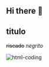 ## Hi there 👋

## titulo
~~riscado~~
*negrito*

![html-coding](https://github.com/user-attachments/assets/3e7e4e59-47c6-4e4f-9557-baca9b8e07cc)
